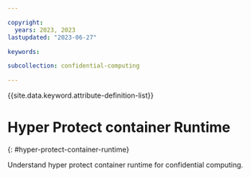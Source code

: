 ```yaml
---

copyright:
  years: 2023, 2023
lastupdated: "2023-06-27"

keywords: 

subcollection: confidential-computing

---
```


{{site.data.keyword.attribute-definition-list}}

# Hyper Protect container Runtime
{: #hyper-protect-container-runtime}

Understand hyper protect container runtime for confidential computing.

